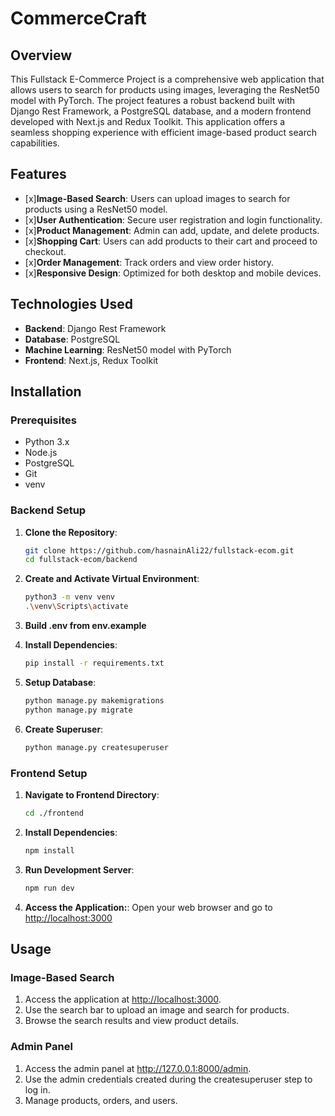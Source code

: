 # CommerceCraft

## Overview

This Fullstack E-Commerce Project is a comprehensive web application that allows users to search for products using images, leveraging the ResNet50 model with PyTorch. The project features a robust backend built with Django Rest Framework, a PostgreSQL database, and a modern frontend developed with Next.js and Redux Toolkit. This application offers a seamless shopping experience with efficient image-based product search capabilities.

## Features

- [x]**Image-Based Search**: Users can upload images to search for products using a ResNet50 model.
- [x]**User Authentication**: Secure user registration and login functionality.
- [x]**Product Management**: Admin can add, update, and delete products.
- [x]**Shopping Cart**: Users can add products to their cart and proceed to checkout.
- [x]**Order Management**: Track orders and view order history.
- [x]**Responsive Design**: Optimized for both desktop and mobile devices.

## Technologies Used

- **Backend**: Django Rest Framework
- **Database**: PostgreSQL
- **Machine Learning**: ResNet50 model with PyTorch
- **Frontend**: Next.js, Redux Toolkit

## Installation

### Prerequisites

- Python 3.x
- Node.js
- PostgreSQL
- Git
- venv

### Backend Setup

1. **Clone the Repository**:

   ```bash
   git clone https://github.com/hasnainAli22/fullstack-ecom.git
   cd fullstack-ecom/backend
   ```

2. **Create and Activate Virtual Environment**:

   ```bash
   python3 -m venv venv
   .\venv\Scripts\activate
   ```

3. **Build .env from env.example**

4. **Install Dependencies**:

   ```bash
   pip install -r requirements.txt
   ```

5. **Setup Database**:

   ```bash
   python manage.py makemigrations
   python manage.py migrate
   ```

6. **Create Superuser**:

   ```bash
   python manage.py createsuperuser
   ```

### Frontend Setup

1. **Navigate to Frontend Directory**:

   ```bash
   cd ./frontend
   ```

2. **Install Dependencies**:

   ```bash
   npm install
   ```

3. **Run Development Server**:

   ```bash
   npm run dev
   ```

4. **Access the Application:**:
   Open your web browser and go to <http://localhost:3000>

## Usage

### Image-Based Search

1. Access the application at <http://localhost:3000>.
2. Use the search bar to upload an image and search for products.
3. Browse the search results and view product details.

### Admin Panel

1. Access the admin panel at <http://127.0.0.1:8000/admin>.
2. Use the admin credentials created during the createsuperuser step to log in.
3. Manage products, orders, and users.
